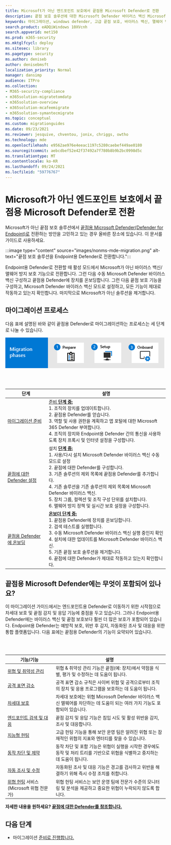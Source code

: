 ```yaml
---
title: Microsoft가 아닌 엔드포인트 보호에서 끝점용 Microsoft Defender로 전환
description: 끝점 보호 솔루션에 대한 Microsoft Defender 바이러스 백신 Microsoft Defender for Endpoint로 전환합니다.
keywords: 마이그레이션, windows defender, 고급 끝점 보호, 바이러스 백신, 맬웨어 방지, 수동 모드, 활성 모드
search.product: eADQiWindows 10XVcnh
search.appverid: met150
ms.prod: m365-security
ms.mktglfcycl: deploy
ms.sitesec: library
ms.pagetype: security
ms.author: deniseb
author: denisebmsft
localization_priority: Normal
manager: dansimp
audience: ITPro
ms.collection:
- M365-security-compliance
- m365solution-migratetomdatp
- m365solution-overview
- m365solution-mcafeemigrate
- m365solution-symantecmigrate
ms.topic: conceptual
ms.custom: migrationguides
ms.date: 09/23/2021
ms.reviewer: jesquive, chventou, jonix, chriggs, owtho
ms.technology: mde
ms.openlocfilehash: e9562ae976e4eeac1197c5280caebef449ae0180
ms.sourcegitcommit: aebcdbef52e42f37492a7f780b8b9b2bc0998d5c
ms.translationtype: MT
ms.contentlocale: ko-KR
ms.lasthandoff: 09/24/2021
ms.locfileid: "59776767"
---
```

# <a name="make-the-switch-from-non-microsoft-endpoint-protection-to-microsoft-defender-for-endpoint"></a>Microsoft가 아닌 엔드포인트 보호에서 끝점용 Microsoft Defender로 전환

Microsoft가 아닌 끝점 보호 솔루션에서 [끝점용 Microsoft Defender(Defender for Endpoint)로](microsoft-defender-endpoint.md) 전환하는 방안을 고민하고 있는 경우 올바른 장소에 있습니다. 이 문서를 가이드로 사용하세요.

:::image type="content" source="images/nonms-mde-migration.png" alt-text="끝점 보호 솔루션을 Endpoint용 Defender로 전환합니다.":::

Endpoint용 Defender로 전환할 때 활성 모드에서 Microsoft가 아닌 바이러스 백신/맬웨어 방지 보호 기능으로 전환합니다. 그런 다음 수동 Microsoft Defender 바이러스 백신 구성하고 끝점용 Defender에 장치를 온보딩합니다. 그런 다음 끝점 보호 기능을 구성하고, Microsoft Defender 바이러스 백신 모드로 설정하고, 모든 기능이 제대로 작동하고 있는지 확인합니다. 마지막으로 Microsoft가 아닌 솔루션을 제거합니다.

## <a name="the-migration-process"></a>마이그레이션 프로세스

다음 표에 설명된 바와 같이 끝점용 Defender로 마이그레이션하는 프로세스는 세 단계로 나눌 수 있습니다.

![MDE 마이그레이션 프로세스.](images/phase-diagrams/migration-phases.png)

<br/><br/>

|단계|설명|
|--|--|
|[마이그레이션 준비](switch-to-microsoft-defender-prepare.md)|[준비 **단계 중:**](switch-to-microsoft-defender-prepare.md) <br/>1. 조직의 장치를 업데이트합니다.<br/>2. 끝점용 Defender를 얻습니다.<br/>3. 역할 및 사용 권한을 계획하고 앱 포털에 대한 Microsoft 365 Defender 부여합니다.<br/>4. 조직의 장치와 Endpoint용 Defender 간의 통신을 사용하도록 장치 프록시 및 인터넷 설정을 구성합니다. |
|[끝점에 대한 Defender 설정](switch-to-microsoft-defender-setup.md)|설치 [ **단계 중:**](switch-to-microsoft-defender-setup.md) <br/>1. 사용/다시 설치 Microsoft Defender 바이러스 백신 수동 모드로 설정<br/>2. 끝점에 대한 Defender를 구성합니다.<br/>3. 기존 솔루션의 제외 목록에 끝점용 Defender를 추가합니다.<br/>4. 기존 솔루션을 기존 솔루션의 제외 목록에 Microsoft Defender 바이러스 백신.<br/>5. 장치 그룹, 컬렉션 및 조직 구성 단위를 설치합니다.<br/>6. 맬웨어 방지 정책 및 실시간 보호 설정을 구성합니다.|
|[끝점용 Defender에 온보딩](switch-to-microsoft-defender-onboard.md)|[ **온보더 단계 중:**](switch-to-microsoft-defender-onboard.md) <br/>1. 끝점용 Defender에 장치를 온보딩합니다.<br/>2. 검색 테스트를 실행합니다.<br/>3. 수동 Microsoft Defender 바이러스 백신 실행 중인지 확인<br/>4. 설치에 대한 업데이트를 Microsoft Defender 바이러스 백신.<br/>5. 기존 끝점 보호 솔루션을 제거합니다.<br/>6. 끝점에 대한 Defender가 제대로 작동하고 있는지 확인합니다.|

## <a name="whats-included-in-microsoft-defender-for-endpoint"></a>끝점용 Microsoft Defender에는 무엇이 포함되어 있나요?

이 마이그레이션 가이드에서는 엔드포인트용 Defender로 이동하기 위한 시작점으로 차세대 보호 및 끝점 감지 및 응답 기능에 중점을 두고 있습니다. [](microsoft-defender-antivirus-in-windows-10.md) [](overview-endpoint-detection-response.md) 그러나 Endpoint용 Defender에는 바이러스 백신 및 끝점 보호보다 훨씬 더 많은 보호가 포함되어 있습니다. Endpoint용 Defender는 예방적 보호, 위반 후 감지, 자동화된 조사 및 대응을 위한 통합 플랫폼입니다. 다음 표에는 끝점용 Defender의 기능이 요약되어 있습니다.

<br/><br/>

|기능/기능|설명|
|---|---|
|[위협 및 취약성 관리](next-gen-threat-and-vuln-mgt.md)|위협 & 취약성 관리 기능은 끝점(예: 장치)에서 약점을 식별, 평가 및 수정하는 데 도움이 됩니다.|
|[공격 표면 감소](overview-attack-surface-reduction.md)|공격 표면 감소 규칙은 사이버 위협 및 공격으로부터 조직의 장치 및 응용 프로그램을 보호하는 데 도움이 됩니다.|
|[차세대 보호](microsoft-defender-antivirus-in-windows-10.md)|차세대 보호에는 위협 Microsoft Defender 바이러스 백신 맬웨어를 차단하는 데 도움이 되는 여러 가지 기능도 포함되어 있습니다.|
|[엔드포인트 검색 및 대응](overview-endpoint-detection-response.md)|끝점 감지 및 응답 기능은 침입 시도 및 활성 위반을 감지, 조사 및 대응합니다.|
|[지능형 헌팅](advanced-hunting-overview.md)|고급 헌팅 기능을 통해 보안 운영 팀은 알려진 위협 또는 잠재적인 위협의 지표와 엔터티를 찾을 수 있습니다.|
|[동작 차단 및 제약](behavioral-blocking-containment.md)|동작 차단 및 포함 기능은 위협이 실행을 시작한 경우에도 동작 및 처리 트리를 기반으로 위협을 식별하고 중지하는 데 도움이 됩니다.|
|[자동 조사 및 수정](automated-investigations.md)|자동화된 조사 및 대응 기능은 경고를 검사하고 위반을 해결하기 위해 즉시 수정 조치를 취합니다.|
|[위협 헌팅](microsoft-threat-experts.md) 서비스(Microsoft 위협 전문가)|위협 헌팅 서비스는 보안 운영 팀에 전문가 수준의 모니터링 및 분석을 제공하고 중요한 위협이 누락되지 않도록 합니다.|

**자세한 내용을 원하세요? [끝점에 대한 Defender를 참조합니다.](microsoft-defender-endpoint.md)**

## <a name="next-step"></a>다음 단계

- 마이그레이션 [준비로 진행합니다.](switch-to-microsoft-defender-prepare.md)
